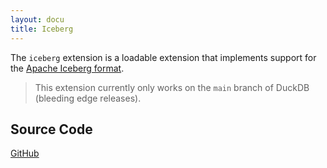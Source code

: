 ```yaml
---
layout: docu
title: Iceberg
---
```


The `iceberg` extension is a loadable extension that implements support for the [Apache Iceberg format](https://iceberg.apache.org/).

> This extension currently only works on the `main` branch of DuckDB (bleeding edge releases).

## Source Code

[<span class="github">GitHub</span>](https://github.com/duckdblabs/postgres_scanner)
